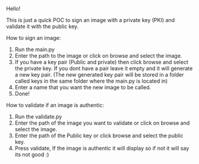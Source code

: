 Hello!

This is just a quick POC to sign an image with a private key (PKI) and validate it with the public key.

How to sign an image:
1. Run the main.py
2. Enter the path to the image or click on browse and select the image.
3. If you have a key pair (Public and private) then click browse and select the private key. If you dont have a pair leave it empty and it will generate a new key pair. (The new generated key pair will be stored in a folder called keys in the same folder where the main.py is located in)
4. Enter a name that you want the new image to be called.
5. Done!

How to validate if an image is authentic:
1. Run the validate.py
2. Enter the path of the image you want to validate or click on browse and select the image.
3. Enter the path of the Public key or click browse and select the public key.
4. Press validate, If the image is authentic it will display so if not it will say its not good :)
